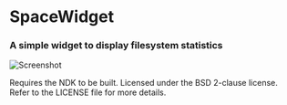 # SpaceWidget

### A simple widget to display filesystem statistics

![Screenshot](http://i.imgur.com/9PBN1Vo.png)

Requires the NDK to be built. Licensed under the BSD 2-clause license.
Refer to the LICENSE file for more details.